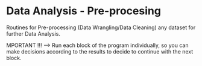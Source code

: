# Data Analysis - Pre-procesing
Routines for Pre-processing (Data Wrangling/Data Cleaning) any dataset for further Data Analysis.

MPORTANT !!! --> Run each block of the program individually, so you can make decisions according 
to the results to decide to continue with the next block.  
